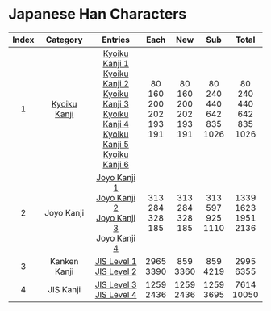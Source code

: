 
# Japanese Han Characters

| Index |              Category              |                                                                                                                                                          Entries                                                                                                                                                           |                 Each                  |                  New                  |                  Sub                   |                 Total                  |
| :---: | :--------------------------------: | :------------------------------------------------------------------------------------------------------------------------------------------------------------------------------------------------------------------------------------------------------------------------------------------------------------------------: | :-----------------------------------: | :-----------------------------------: | :------------------------------------: | :------------------------------------: |
|   1   | [Kyoiku Kanji](<./1_kyoiku/README.md>) | [Kyoiku Kanji 1](<./1_kyoiku/kyoiku-1/README.md>)<br>[Kyoiku Kanji 2](<./1_kyoiku/kyoiku-2/README.md>)<br>[Kyoiku Kanji 3](<./1_kyoiku/kyoiku-3/README.md>)<br>[Kyoiku Kanji 4](<./1_kyoiku/kyoiku-4/README.md>)<br>[Kyoiku Kanji 5](<./1_kyoiku/kyoiku-5/README.md>)<br>[Kyoiku Kanji 6](<./1_kyoiku/kyoiku-6/README.md>) | 80<br>160<br>200<br>202<br>193<br>191 | 80<br>160<br>200<br>202<br>193<br>191 | 80<br>240<br>440<br>642<br>835<br>1026 | 80<br>240<br>440<br>642<br>835<br>1026 |
|   2   |             Joyo Kanji             |                                                                  [Joyo Kanji 1](<./2_joyo/joyo-1/README.md>)<br>[Joyo Kanji 2](<./2_joyo/joyo-2/README.md>)<br>[Joyo Kanji 3](<./2_joyo/joyo-3/README.md>)<br>[Joyo Kanji 4](<./2_joyo/joyo-4/README.md>)                                                                  |       313<br>284<br>328<br>185        |       313<br>284<br>328<br>185        |       313<br>597<br>925<br>1110        |      1339<br>1623<br>1951<br>2136      |
|   3   |            Kanken Kanji            |                                                                                                                 [JIS Level 1](<./3_kanken/jis-1/README.md>)<br>[JIS Level 2](<./3_kanken/jis-2/README.md>)                                                                                                                 |             2965<br>3390              |              859<br>3360              |              859<br>4219               |              2995<br>6355              |
|   4   |             JIS Kanji              |                                                                                                                    [JIS Level 3](<./4_jis/jis-3/README.md>)<br>[JIS Level 4](<./4_jis/jis-4/README.md>)                                                                                                                    |             1259<br>2436              |             1259<br>2436              |              1259<br>3695              |             7614<br>10050              |
